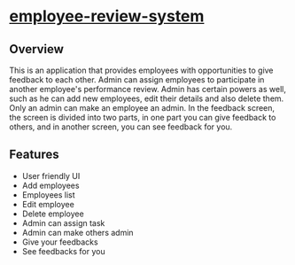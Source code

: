 # [employee-review-system](https://employee-review-system-1zkx.onrender.com/)

## Overview
This is an application that provides employees with opportunities to give feedback to each other.
Admin can assign employees to participate in another employee's performance review. Admin has certain powers as well, such as he can add new employees, edit their details and also delete them. Only an admin can make an employee an admin. In the feedback screen, the screen is divided into two parts,
in one part you can give feedback to others, and in another screen, you can see feedback for you.  



## Features

* User friendly UI
* Add employees
* Employees list
* Edit employee
* Delete employee
* Admin can assign task
* Admin can make others admin
* Give your feedbacks
* See feedbacks for you

